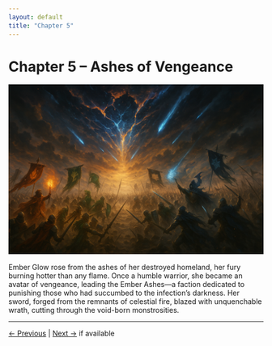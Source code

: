 ```yaml
---
layout: default
title: "Chapter 5"
---
```


# Chapter 5 – Ashes of Vengeance

![Chapter 5 Illustration](/assets/images/lore/chapter_5.png)

Ember Glow rose from the ashes of her destroyed homeland, her fury burning hotter than any flame. Once a humble warrior, she became an avatar of vengeance, leading the Ember Ashes—a faction dedicated to punishing those who had succumbed to the infection’s darkness. Her sword, forged from the remnants of celestial fire, blazed with unquenchable wrath, cutting through the void-born monstrosities.

---
[← Previous](/lore/chapter-4) | [Next →](/lore/chapter-6) if available
